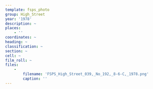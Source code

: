 ```yaml
---
template: fsps_photo
group: High_Street
year: '1978'
description: ~
places:
    - ''
coordinates: ~
heading: ~
classification: ~
section: ~
cell: ~
film_roll: ~
files:
    -
        filename: 'FSPS_High_Street_039,_No_192,_8-6-C,_1978.png'
        caption: ''
---
```

